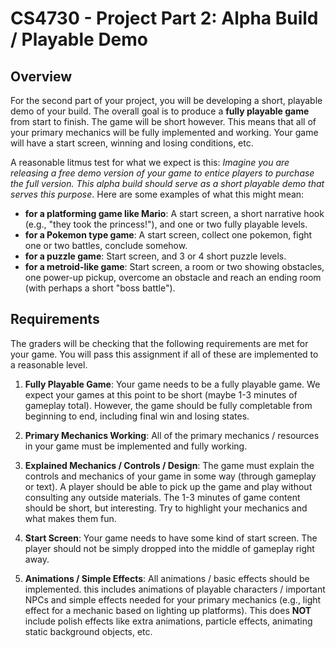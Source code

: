 CS4730 - Project Part 2: Alpha Build / Playable Demo
===============================

<a name="background"></a>Overview
---------------------------------------

For the second part of your project, you will be developing a short, playable demo of your build. The overall goal is to produce a **fully playable game** from start to finish. The game will be short however. This means that all of your primary mechanics will be fully implemented and working. Your game will have a start screen, winning and losing conditions, etc.

A reasonable litmus test for what we expect is this: *Imagine you are releasing a free demo version of your game to entice players to purchase the full version. This alpha build should serve as a short playable demo that serves this purpose*. Here are some examples of what this might mean:

- **for a platforming game like Mario**: A start screen, a short narrative hook (e.g., "they took the princess!"), and one or two fully playable levels.
- **for a Pokemon type game**: A start screen, collect one pokemon, fight one or two battles, conclude somehow.
- **for a puzzle game**: Start screen, and 3 or 4 short puzzle levels.
- **for a metroid-like game**: Start screen, a room or two showing obstacles, one power-up pickup, overcome an obstacle and reach an ending room (with perhaps a short "boss battle").

<a name="required"></a>Requirements
---------------------------------------

The graders will be checking that the following requirements are met for your game. You will pass this assignment if all of these are implemented to a reasonable level.

1. **Fully Playable Game**: Your game needs to be a fully playable game. We expect your games at this point to be short (maybe 1-3 minutes of gameplay total). However, the game should be fully completable from beginning to end, including final win and losing states. 

2. **Primary Mechanics Working**: All of the primary mechanics / resources in your game must be implemented and fully working. 

3. **Explained Mechanics / Controls / Design**: The game must explain the controls and mechanics of your game in some way (through gameplay or text). A player should be able to pick up the game and play without consulting any outside materials. The 1-3 minutes of game content should be short, but interesting. Try to highlight your mechanics and what makes them fun.

3. **Start Screen**: Your game needs to have some kind of start screen. The player should not be simply dropped into the middle of gameplay right away.

4. **Animations / Simple Effects**: All animations / basic effects should be implemented. this includes animations of playable characters / important NPCs and simple effects needed for your primary mechanics (e.g., light effect for a mechanic based on lighting up platforms). This does **NOT** include polish effects like extra animations, particle effects, animating static background objects, etc.

